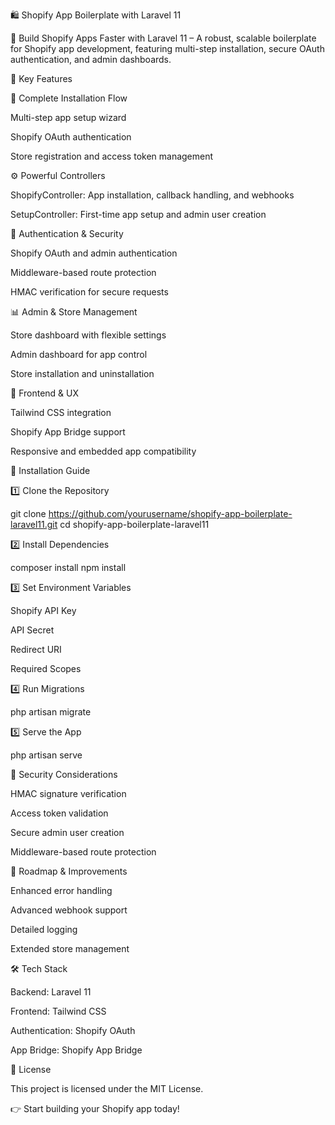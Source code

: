 🛍️ Shopify App Boilerplate with Laravel 11

🚀 Build Shopify Apps Faster with Laravel 11 – A robust, scalable boilerplate for Shopify app development, featuring multi-step installation, secure OAuth authentication, and admin dashboards.

🌟 Key Features

🔑 Complete Installation Flow

Multi-step app setup wizard

Shopify OAuth authentication

Store registration and access token management

⚙️ Powerful Controllers

ShopifyController: App installation, callback handling, and webhooks

SetupController: First-time app setup and admin user creation

🔐 Authentication & Security

Shopify OAuth and admin authentication

Middleware-based route protection

HMAC verification for secure requests

📊 Admin & Store Management

Store dashboard with flexible settings

Admin dashboard for app control

Store installation and uninstallation

🎨 Frontend & UX

Tailwind CSS integration

Shopify App Bridge support

Responsive and embedded app compatibility

📖 Installation Guide

1️⃣ Clone the Repository

git clone https://github.com/yourusername/shopify-app-boilerplate-laravel11.git
cd shopify-app-boilerplate-laravel11

2️⃣ Install Dependencies

composer install
npm install

3️⃣ Set Environment Variables

Shopify API Key

API Secret

Redirect URI

Required Scopes

4️⃣ Run Migrations

php artisan migrate

5️⃣ Serve the App

php artisan serve

🔐 Security Considerations

HMAC signature verification

Access token validation

Secure admin user creation

Middleware-based route protection

🚀 Roadmap & Improvements

Enhanced error handling

Advanced webhook support

Detailed logging

Extended store management

🛠️ Tech Stack

Backend: Laravel 11

Frontend: Tailwind CSS

Authentication: Shopify OAuth

App Bridge: Shopify App Bridge

📄 License

This project is licensed under the MIT License.

👉 Start building your Shopify app today!

